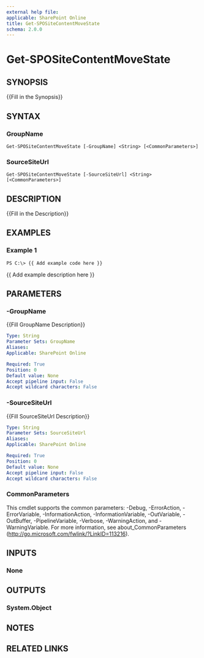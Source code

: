 ```yaml
---
external help file: 
applicable: SharePoint Online
title: Get-SPOSiteContentMoveState
schema: 2.0.0
---
```


# Get-SPOSiteContentMoveState

## SYNOPSIS
{{Fill in the Synopsis}}

## SYNTAX

### GroupName
```
Get-SPOSiteContentMoveState [-GroupName] <String> [<CommonParameters>]
```

### SourceSiteUrl
```
Get-SPOSiteContentMoveState [-SourceSiteUrl] <String> [<CommonParameters>]
```

## DESCRIPTION
{{Fill in the Description}}

## EXAMPLES

### Example 1 
```
PS C:\> {{ Add example code here }}
```

{{ Add example description here }}

## PARAMETERS

### -GroupName
{{Fill GroupName Description}}

```yaml
Type: String
Parameter Sets: GroupName
Aliases: 
Applicable: SharePoint Online

Required: True
Position: 0
Default value: None
Accept pipeline input: False
Accept wildcard characters: False
```

### -SourceSiteUrl
{{Fill SourceSiteUrl Description}}

```yaml
Type: String
Parameter Sets: SourceSiteUrl
Aliases: 
Applicable: SharePoint Online

Required: True
Position: 0
Default value: None
Accept pipeline input: False
Accept wildcard characters: False
```

### CommonParameters
This cmdlet supports the common parameters: -Debug, -ErrorAction, -ErrorVariable, -InformationAction, -InformationVariable, -OutVariable, -OutBuffer, -PipelineVariable, -Verbose, -WarningAction, and -WarningVariable. For more information, see about_CommonParameters (http://go.microsoft.com/fwlink/?LinkID=113216).

## INPUTS

### None

## OUTPUTS

### System.Object

## NOTES

## RELATED LINKS

